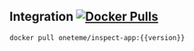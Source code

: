 


## Integration [![Docker Pulls](https://img.shields.io/docker/pulls/oneteme/inspect-app?style=social)](https://hub.docker.com/r/oneteme/inspect-app)
```SH
docker pull oneteme/inspect-app:{{version}}
```